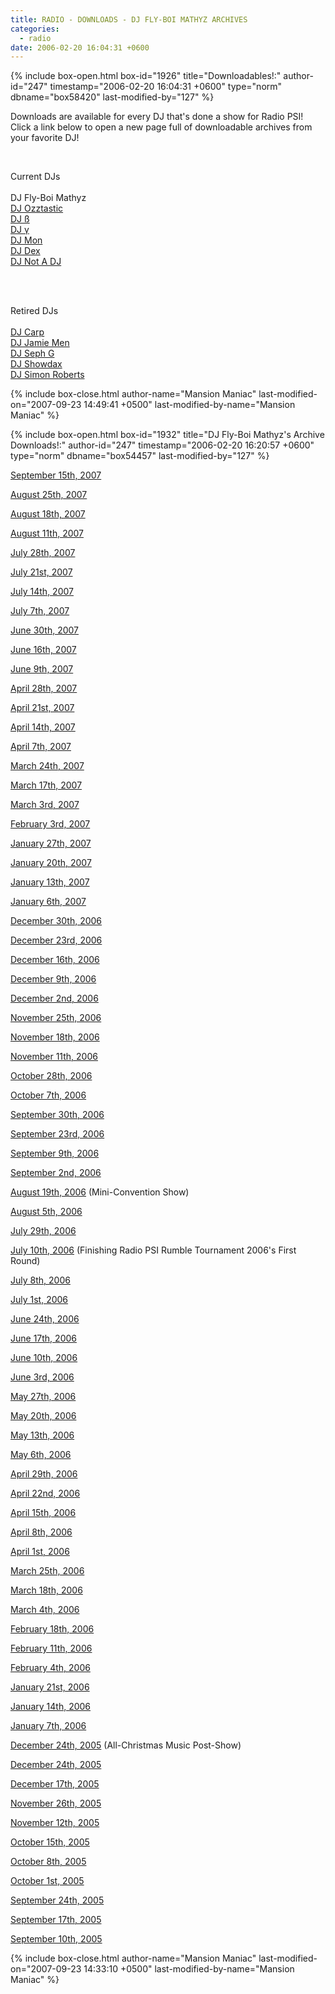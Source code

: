 ```yaml
---
title: RADIO - DOWNLOADS - DJ FLY-BOI MATHYZ ARCHIVES
categories:
  - radio
date: 2006-02-20 16:04:31 +0600
---
```

{% include box-open.html box-id="1926" title="Downloadables!:" author-id="247" timestamp="2006-02-20 16:04:31 +0600" type="norm" dbname="box58420" last-modified-by="127" %}
<p>
Downloads are available for every DJ that's done a show for Radio PSI!  Click a link below to open a new page full of downloadable archives from your favorite DJ!
</p><BR />

<p>Current DJs<BR /><BR />
DJ Fly-Boi Mathyz<BR />
<a href='/radio/downloads/ozztastic'>DJ Ozztastic</a><BR />
<a href='/radio/downloads/b'>DJ ß</a><BR />
<a href='/radio/downloads/g'>DJ γ</a><BR />
<a href='/radio/downloads/mon'>DJ Mon</a><BR />
<a href='/radio/downloads/dex'>DJ Dex</a><BR />
<a href='/radio/downloads/notadj'>DJ Not A DJ</a><BR />
</p><BR /><BR />

<p>Retired DJs<BR /><BR />
<a href='/radio/downloads/carp'>DJ Carp</a><BR />
<a href='/radio/downloads/jamiemen'>DJ Jamie Men</a><BR />
<a href='/radio/downloads/sephg'>DJ Seph G</a><BR />
<a href='/radio/downloads/showdax'>DJ Showdax</a><BR />
<a href='/radio/downloads/simonbob'>DJ Simon Roberts</a><BR />
</p>
{% include box-close.html author-name="Mansion Maniac" last-modified-on="2007-09-23 14:49:41 +0500" last-modified-by-name="Mansion Maniac" %}

{% include box-open.html box-id="1932" title="DJ Fly-Boi Mathyz's Archive Downloads!:" author-id="247" timestamp="2006-02-20 16:20:57 +0600" type="norm" dbname="box54457" last-modified-by="127" %}
<p>
<a href="http://radio.starmen.net/dumps/archives/flyboimathyz/radiopsidumpdjmm20070915.ogg">September 15th, 2007</a>
</p>

<p>
<a href="http://radio.starmen.net/dumps/archives/flyboimathyz/radiopsidumpdjmm20070825.ogg">August 25th, 2007</a>
</p>

<p>
<a href="http://radio.starmen.net/dumps/archives/flyboimathyz/radiopsidumpdjmm20070818.ogg">August 18th, 2007</a>
</p>

<p>
<a href="http://radio.starmen.net/dumps/archives/flyboimathyz/radiopsidumpdjmm20070811.ogg">August 11th, 2007</a>
</p>

<p>
<a href="http://radio.starmen.net/dumps/archives/flyboimathyz/radiopsidumpdjmm200700728.ogg">July 28th, 2007</a>
</p>

<p>
<a href="http://radio.starmen.net/dumps/archives/flyboimathyz/radiopsidumpdjmm20070721.ogg">July 21st, 2007</a>
</p>

<p>
<a href="http://radio.starmen.net/dumps/archives/flyboimathyz/radiopsidumpdjmm20070714.ogg">July 14th, 2007</a>
</p>

<p>
<a href="http://radio.starmen.net/dumps/archives/flyboimathyz/radiopsidumpdjmm20070707.ogg">July 7th, 2007</a>
</p>

<p>
<a href="http://radio.starmen.net/dumps/archives/flyboimathyz/radiopsidumpdjmm20070630.ogg">June 30th, 2007</a>
</p>

<p>
<a href="http://radio.starmen.net/dumps/archives/flyboimathyz/radiopsidumpdjmm20070616.ogg">June 16th, 2007</a>
</p>

<p>
<a href="http://radio.starmen.net/dumps/archives/flyboimathyz/radiopsidumpdjmm20070609.ogg">June 9th, 2007</a>
</p>

<p>
<a href="http://radio.starmen.net/dumps/archives/flyboimathyz/radiopsidumpdjmm20070428.ogg">April 28th, 2007</a>
</p>

<p>
<a href="http://radio.starmen.net/dumps/archives/flyboimathyz/radiopsidumpdjmm20070421.ogg">April 21st, 2007</a>
</p>

<p>
<a href="http://radio.starmen.net/dumps/archives/flyboimathyz/radiopsidumpdjmm20070414.ogg">April 14th, 2007</a>
</p>

<p>
<a href="http://radio.starmen.net/dumps/archives/flyboimathyz/radiopsidumpdjmm20070407.ogg">April 7th, 2007</a>
</p>

<p>
<a href="http://radio.starmen.net/dumps/archives/flyboimathyz/radiopsidumpdjmm20070324.ogg">March 24th, 2007</a>
</p>

<p>
<a href="http://radio.starmen.net/dumps/archives/flyboimathyz/radiopsidumpdjmm20070317.ogg">March 17th, 2007</a>
</p>

<p>
<a href="http://radio.starmen.net/dumps/archives/flyboimathyz/radiopsidumpdjmm20070303.ogg">March 3rd, 2007</a>
</p>

<p>
<a href="http://radio.starmen.net/dumps/archives/flyboimathyz/radiopsidumpdjmm20070203.ogg">February 3rd, 2007</a>
</p>

<p>
<a href="http://radio.starmen.net/dumps/archives/flyboimathyz/radiopsidumpdjmm20070127.ogg">January 27th, 2007</a>
</p>

<p>
<a href="http://radio.starmen.net/dumps/archives/flyboimathyz/radiopsidumpdjmm20070120.ogg">January 20th, 2007</a>
</p>

<p>
<a href="http://radio.starmen.net/dumps/archives/flyboimathyz/radiopsidumpdjmm20070113.ogg">January 13th, 2007</a>
</p>

<p>
<a href="http://radio.starmen.net/dumps/archives/flyboimathyz/radiopsidumpdjmm20070106.ogg">January 6th, 2007</a>
</p>

<p>
<a href="http://radio.starmen.net/dumps/archives/flyboimathyz/radiopsidumpdjmm20061230.ogg">December 30th, 2006</a>
</p>

<p>
<a href="http://radio.starmen.net/dumps/archives/flyboimathyz/radiopsidumpdjmm20061223.ogg">December 23rd, 2006</a>
</p>

<p>
<a href="http://radio.starmen.net/dumps/archives/flyboimathyz/radiopsidumpdjmm20061216.ogg">December 16th, 2006</a>
</p>

<p>
<a href="http://radio.starmen.net/dumps/archives/flyboimathyz/radiopsidumpdjmm20061209.ogg">December 9th, 2006</a>
</p>

<p>
<a href="http://radio.starmen.net/dumps/archives/flyboimathyz/radiopsidumpdjmm20061202.ogg">December 2nd, 2006</a>
</p>

<p>
<a href="http://radio.starmen.net/dumps/archives/flyboimathyz/radiopsidumpdjmm20061125.ogg">November 25th, 2006</a>
</p>

<p>
<a href="http://radio.starmen.net/dumps/archives/flyboimathyz/radiopsidumpdjmm20061118.ogg">November 18th, 2006</a>
</p>

<p>
<a href="http://radio.starmen.net/dumps/archives/flyboimathyz/radiopsidumpdjmm20061111.ogg">November 11th, 2006</a>
</p>

<p>
<a href="http://radio.starmen.net/dumps/archives/flyboimathyz/radiopsidumpdjmm20061028.ogg">October 28th, 2006</a>
</p>

<p>
<a href="http://radio.starmen.net/dumps/archives/flyboimathyz/radiopsidumpdjmm20061007.ogg">October 7th, 2006</a>
</p>

<p>
<a href="http://radio.starmen.net/dumps/archives/flyboimathyz/radiopsidumpdjmm20060930.ogg">September 30th, 2006</a>
</p>

<p>
<a href="http://radio.starmen.net/dumps/archives/flyboimathyz/radiopsidumpdjmm20060923.ogg">September 23rd, 2006</a>
</p>

<p>
<a href="http://radio.starmen.net/dumps/archives/flyboimathyz/radiopsidumpdjmm20060909.ogg">September 9th, 2006</a>
</p>

<p>
<a href="http://radio.starmen.net/dumps/archives/flyboimathyz/radiopsidumpdjmm20060902.ogg">September 2nd, 2006</a>
</p>

<p>
<a href="http://radio.starmen.net/dumps/archives/flyboimathyz/radiopsidumpdjmm20060819.ogg">August 19th, 2006</a> (Mini-Convention Show)
</p>

<p>
<a href="http://radio.starmen.net/dumps/archives/flyboimathyz/radiopsidumpdjmm20060805.ogg">August 5th, 2006</a>
</p>

<p>
<a href="http://radio.starmen.net/dumps/archives/flyboimathyz/radiopsidumpdjmm20060729.ogg">July 29th, 2006</a>
</p>

<p>
<a href="http://radio.starmen.net/dumps/archives/flyboimathyz/radiopsidumpdjmm20060710.ogg">July 10th, 2006</a> (Finishing Radio PSI Rumble Tournament 2006's First Round)
</p>

<p>
<a href="http://radio.starmen.net/dumps/archives/flyboimathyz/radiopsidumpdjmm20060708.ogg">July 8th, 2006</a>
</p>

<p>
<a href="http://radio.starmen.net/dumps/archives/flyboimathyz/radiopsidumpdjmm20060701.ogg">July 1st, 2006</a>
</p>

<p>
<a href="http://radio.starmen.net/dumps/archives/flyboimathyz/radiopsidumpdjmm20060624.ogg">June 24th, 2006</a>
</p>

<p>
<a href="http://radio.starmen.net/dumps/archives/flyboimathyz/radiopsidumpdjmm20060617.ogg">June 17th, 2006</a>
</p>

<p>
<a href="http://radio.starmen.net/dumps/archives/flyboimathyz/radiopsidumpdjmm20060610.ogg">June 10th, 2006</a>
</p>

<p>
<a href="http://radio.starmen.net/dumps/archives/flyboimathyz/radiopsidumpdjmm20060603.ogg">June 3rd, 2006</a>
</p>

<p>
<a href="http://radio.starmen.net/dumps/archives/flyboimathyz/radiopsidumpdjmm20060527.ogg">May 27th, 2006</a>
</p>

<p>
<a href="http://radio.starmen.net/dumps/archives/flyboimathyz/radiopsidumpdjmm20060520.ogg">May 20th, 2006</a>
</p>

<p>
<a href="http://radio.starmen.net/dumps/archives/flyboimathyz/radiopsidumpdjmm20060513.ogg">May 13th, 2006</a>
</p>

<p>
<a href="http://radio.starmen.net/dumps/archives/flyboimathyz/radiopsidumpdjmm20060506.ogg">May 6th, 2006</a>
</p>

<p>
<a href="http://radio.starmen.net/dumps/archives/flyboimathyz/radiopsidumpdjmm20060429.ogg">April 29th, 2006</a>
</p>

<p>
<a href="http://radio.starmen.net/dumps/archives/flyboimathyz/radiopsidumpdjmm20060422.ogg">April 22nd, 2006</a>
</p>

<p>
<a href="http://radio.starmen.net/dumps/archives/flyboimathyz/radiopsidumpdjmm20060415.ogg">April 15th, 2006</a>
</p>

<p>
<a href="http://radio.starmen.net/dumps/archives/flyboimathyz/radiopsidumpdjmm20060408.ogg">April 8th, 2006</a>
</p>

<p>
<a href="http://radio.starmen.net/dumps/archives/flyboimathyz/radiopsidumpdjmm20060401.ogg">April 1st, 2006</a>
</p>

<p>
<a href="http://radio.starmen.net/dumps/archives/flyboimathyz/radiopsidumpdjmm20060325.ogg">March 25th, 2006</a>
</p>

<p>
<a href="http://radio.starmen.net/dumps/archives/flyboimathyz/radiopsidumpdjmm20060318.ogg">March 18th, 2006</a>
</p>

<p>
<a href="http://radio.starmen.net/dumps/archives/flyboimathyz/radiopsidumpdjmm20060304.ogg">March 4th, 2006</a>
</p>

<p>
<a href="http://radio.starmen.net/dumps/archives/flyboimathyz/radiopsidumpdjmm20060218.ogg">February 18th, 2006</a>
</p>

<p>
<a href="http://radio.starmen.net/dumps/archives/flyboimathyz/radiopsidumpdjmm20060211.ogg">February 11th, 2006</a>
</p>

<p>
<a href="http://radio.starmen.net/dumps/archives/flyboimathyz/radiopsidumpdjmm20060204.ogg">February 4th, 2006</a>
</p>

<p>
<a href="http://radio.starmen.net/dumps/archives/flyboimathyz/radiopsidumpdjmm20060121.ogg">January 21st, 2006</a>
</p>

<p>
<a href="http://radio.starmen.net/dumps/archives/flyboimathyz/radiopsidumpdjmm20060114.ogg">January 14th, 2006</a>
</p>

<p>
<a href="http://radio.starmen.net/dumps/archives/flyboimathyz/radiopsidumpdjmm20060107.ogg">January 7th, 2006</a>
</p>

<p>
<a href="http://radio.starmen.net/dumps/archives/flyboimathyz/radiopsidumpdjmm20051224(Christmas).ogg">December 24th, 2005</a> (All-Christmas Music Post-Show)
</p>

<p>
<a href="http://radio.starmen.net/dumps/archives/flyboimathyz/radiopsidumpdjmm20051224.ogg">December 24th, 2005</a>
</p>

<p>
<a href="http://radio.starmen.net/dumps/archives/flyboimathyz/radiopsidumpdjmm20051217.ogg">December 17th, 2005</a>
</p>

<p>
<a href="http://radio.starmen.net/dumps/archives/flyboimathyz/radiopsidumpdjmm20051126.ogg">November 26th, 2005</a>
</p>

<p>
<a href="http://radio.starmen.net/dumps/archives/flyboimathyz/radiopsidumpdjmm20051112.ogg">November 12th, 2005</a>
</p>

<p>
<a href="http://radio.starmen.net/dumps/archives/flyboimathyz/radiopsidumpdjmm20051015.ogg">October 15th, 2005</a>
</p>

<p>
<a href="http://radio.starmen.net/dumps/archives/flyboimathyz/radiopsidumpdjmm20051008.ogg">October 8th, 2005</a>
</p>

<p>
<a href="http://radio.starmen.net/dumps/archives/flyboimathyz/radiopsidumpdjmm20051001.ogg">October 1st, 2005</a>
</p>

<p>
<a href="http://radio.starmen.net/dumps/archives/flyboimathyz/radiopsidumpdjmm20050924.ogg">September 24th, 2005</a>
</p>

<p>
<a href="http://radio.starmen.net/dumps/archives/flyboimathyz/radiopsidumpdjmm20050917.ogg">September 17th, 2005</a>
</p>

<p>
<a href="http://radio.starmen.net/dumps/archives/flyboimathyz/radiopsidumpdjmm20050910.ogg">September 10th, 2005</a>
</p>
{% include box-close.html author-name="Mansion Maniac" last-modified-on="2007-09-23 14:33:10 +0500" last-modified-by-name="Mansion Maniac" %}
